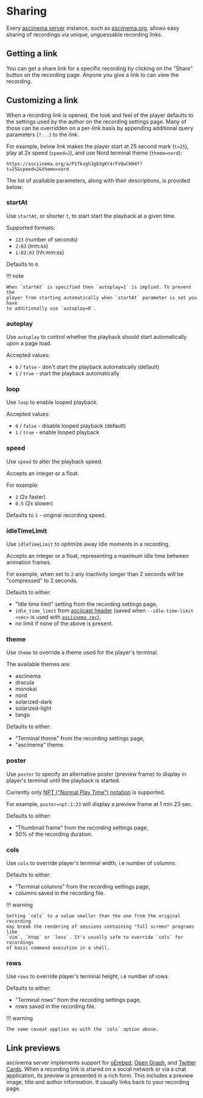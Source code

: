 # Sharing

Every [asciinema server](../server/index.md) instance, such as
[asciinema.org](https://asciinema.org), allows easy sharing of recordings via
unique, unguessable recording links.

## Getting a link

You can get a share link for a specific recording by clicking on the "Share"
button on the recording page. Anyone you give a link to can view the recording.

## Customizing a link

When a recording link is opened, the look and feel of the player defaults to the
settings used by the author on the recording settings page. Many of those can be
overridden on a per-link basis by appending additional query parameters (`?...`)
to the link.

For example, below link makes the player start at 25 second mark (`t=25`), play
at 2x speed (`speed=2`), and use Nord terminal theme (`theme=nord`):

```
https://asciinema.org/a/P1TkxghJg83gKt4rFV8wCKH4f?t=25&speed=2&theme=nord
```

The list of available parameters, along with their descriptions, is provided
below:

### startAt

Use `startAt`, or shorter `t`, to start start the playback at a given time.

Supported formats:

* `123` (number of seconds)
* `2:03` (mm:ss)
* `1:02:03` (hh:mm:ss)

Defaults to `0`.

!!! note

    When `startAt` is specified then `autoplay=1` is implied. To prevent the
    player from starting automatically when `startAt` parameter is set you have
    to additionally use `autoplay=0`.

### autoplay

Use `autoplay` to control whether the playback should start automatically upon
a page load.

Accepted values:

* `0` / `false` - don't start the playback automatically (default)
* `1` / `true` - start the playback automatically

### loop

Use `loop` to enable looped playback.

Accepted values:

* `0` / `false` - disable looped playback (default)
* `1` / `true` - enable looped playback

### speed

Use `speed` to alter the playback speed.

Accepts an integer or a float.

For example:

* `2` (2x faster)
* `0.5` (2x slower)

Defaults to `1` - original recording speed.

### idleTimeLimit

Use `idleTimeLimit` to optimize away idle moments in a recording.

Accepts an integer or a float, representing a maximum idle time between
animation frames.

For example, when set to `2` any inactivity longer than 2 seconds will be
"compressed" to 2 seconds.

Defaults to either:

- "Idle time limit" setting from the recording settings page,
- `idle_time_limit` from [asciicast header](../asciicast/v2.md#header) (saved
  when `--idle-time-limit <sec>` is used with [`asciinema
  rec`](../cli/usage.md#asciinema-rec-filename)),
- no limit if none of the above is present.

### theme

Use `theme` to override a theme used for the player's terminal.

The available themes are:

* asciinema
* dracula
* monokai
* nord
* solarized-dark
* solarized-light
* tango

Defaults to either:

- "Terminal theme" from the recording settings page,
- "asciinema" theme.

### poster

Use `poster` to specify an alternative poster (preview frame) to display in
player's terminal until the playback is started.

Currently only [NPT ("Normal Play Time")
notation](https://www.ietf.org/rfc/rfc2326.txt) is supported.

For example, `poster=npt:1:23` will display a preview frame at 1 min 23 sec.

Defaults to either:

- "Thumbnail frame" from the recording settings page,
- 50% of the recording duration.

### cols

Use `cols` to override player's terminal width, i.e number of columns.

Defaults to either:

- "Terminal columns" from the recording settings page,
- columns saved in the recording file.

!!! warning

    Setting `cols` to a value smaller than the one from the original recording
    may break the rendering of sessions containing "full screen" programs like
    `vim`, `htop` or `less`. It's usually safe to override `cols` for recordings
    of basic command execution in a shell.

### rows

Use `rows` to override player's terminal height, i.e number of rows.

Defaults to either:

- "Terminal rows" from the recording settings page,
- rows saved in the recording file.

!!! warning

    The same caveat applies as with the `cols` option above.

## Link previews

asciinema server implements support for [oEmbed](https://oembed.com/), [Open
Graph](https://ogp.me/), and [Twitter
Cards](https://developer.twitter.com/en/docs/twitter-for-websites/cards/guides/getting-started).
When a recording link is shared on a social network or via a chat application,
its preview is presented in a rich form. This includes a preview image, title
and author information. It usually links back to your recording page.

